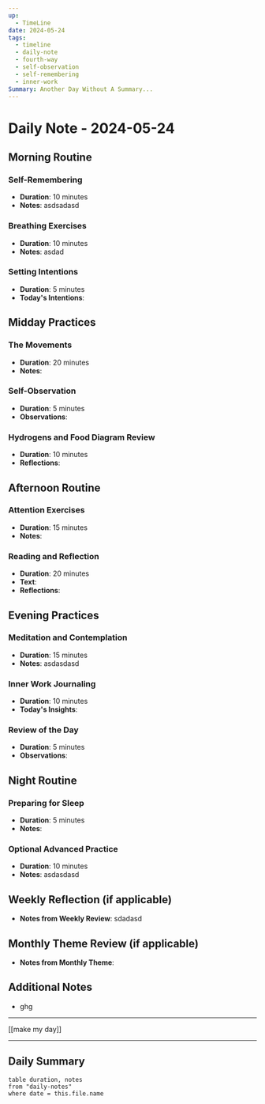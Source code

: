 ```yaml
---
up:
  - TimeLine
date: 2024-05-24
tags:
  - timeline
  - daily-note
  - fourth-way
  - self-observation
  - self-remembering
  - inner-work
Summary: Another Day Without A Summary...
---
```

# Daily Note - 2024-05-24

## Morning Routine
### Self-Remembering
- **Duration**: 10 minutes
- **Notes**: asdsadasd

### Breathing Exercises
- **Duration**: 10 minutes
- **Notes**: asdad

### Setting Intentions
- **Duration**: 5 minutes
- **Today's Intentions**: 

## Midday Practices
### The Movements
- **Duration**: 20 minutes
- **Notes**: 

### Self-Observation
- **Duration**: 5 minutes
- **Observations**: 

### Hydrogens and Food Diagram Review
- **Duration**: 10 minutes
- **Reflections**: 

## Afternoon Routine
### Attention Exercises
- **Duration**: 15 minutes
- **Notes**: 

### Reading and Reflection
- **Duration**: 20 minutes
- **Text**: 
- **Reflections**: 

## Evening Practices
### Meditation and Contemplation
- **Duration**: 15 minutes
- **Notes**: asdasdasd

### Inner Work Journaling
- **Duration**: 10 minutes
- **Today's Insights**: 

### Review of the Day
- **Duration**: 5 minutes
- **Observations**: 

## Night Routine
### Preparing for Sleep
- **Duration**: 5 minutes
- **Notes**: 

### Optional Advanced Practice
- **Duration**: 10 minutes
- **Notes**:     asdasdasd

## Weekly Reflection (if applicable)
- **Notes from Weekly Review**: sdadasd

## Monthly Theme Review (if applicable)
- **Notes from Monthly Theme**: 

## Additional Notes
- ghg

---

[[make my day]]

---

## Daily Summary
```dataview
table duration, notes
from "daily-notes"
where date = this.file.name
```
